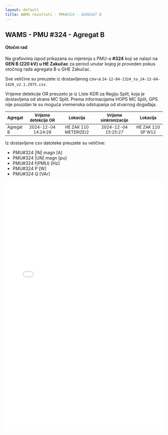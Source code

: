 ```yaml
---
layout: default
title: WAMS rezultati - PMU#324 - AGREGAT B
---
```


## WAMS - PMU #324 - Agregat B 

#### Otočni rad

Na grafovima ispod prikazana su mjerenja s PMU-a **#324** koji se nalazi na **GEN B (220 kV) u HE Zakučac** za period unutar
kojeg je proveden pokus otočnog rada agregata B u GHE Zakučac.

Sve veličine su preuzete iz dostavljenog csv-a `24-12-04-1324_to_24-12-04-1426_v2.1.2975.csv`.

Vrijeme detekcije OR preuzeto je iz Liste KDR za Regiju Split, koja je dostavljena od strane MC Split.
Prema informacijama HOPS MC Split, GPS nije pouzdan te su moguća vremenska odstupanja od stvarnog događaja.

<style scoped>
table {
  font-size: 13px;
}
</style>

| Agregat | Vrijeme detekcije OR |  Lokacija             | Vrijeme sinkronizacije | Lokacija          |
| :------ | :------------------: | :------------------:  | :---------------------:|:-----------------:|
|Agregat B| 2024-12-04 14:24:28  | HE ZAK 110 METERIZE/2 | 2024-12-04 15:25:27    | HE ZAK 110 SP W12 |

Iz dostavljene csv datoteke preuzete su veličine:
* PMU#324 |IN| magn [A]
* PMU#324 |UN| magn [pu]
* PMU#324 f(PMU) [Hz]
* PMU#324 P [W]
* PMU#324 Q [VAr]

<div class="wide-graph">
    <iframe src="{{ site.baseurl }}/wams-or/or-agregata-b-pmu-324.html" width="100%" height="800px" frameborder="0"></iframe>
</div>
